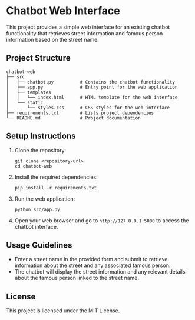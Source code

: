 # Chatbot Web Interface

This project provides a simple web interface for an existing chatbot functionality that retrieves street information and famous person information based on the street name.

## Project Structure

```
chatbot-web
├── src
│   ├── chatbot.py          # Contains the chatbot functionality
│   ├── app.py              # Entry point for the web application
│   ├── templates
│   │   └── index.html      # HTML template for the web interface
│   └── static
│       └── styles.css      # CSS styles for the web interface
├── requirements.txt        # Lists project dependencies
└── README.md               # Project documentation
```

## Setup Instructions

1. Clone the repository:
   ```
   git clone <repository-url>
   cd chatbot-web
   ```

2. Install the required dependencies:
   ```
   pip install -r requirements.txt
   ```

3. Run the web application:
   ```
   python src/app.py
   ```

4. Open your web browser and go to `http://127.0.0.1:5000` to access the chatbot interface.

## Usage Guidelines

- Enter a street name in the provided form and submit to retrieve information about the street and any associated famous person.
- The chatbot will display the street information and any relevant details about the famous person linked to the street name.

## License

This project is licensed under the MIT License.
